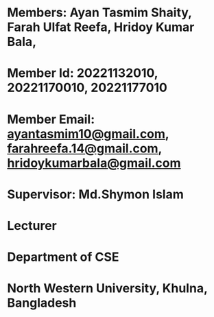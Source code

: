 # Members: Ayan Tasmim Shaity, Farah Ulfat Reefa, Hridoy Kumar Bala,
# Member Id: 20221132010, 20221170010, 20221177010
# Member Email: ayantasmim10@gmail.com, farahreefa.14@gmail.com, hridoykumarbala@gmail.com
# Supervisor: Md.Shymon Islam
# Lecturer
# Department of CSE
# North Western University, Khulna, Bangladesh
